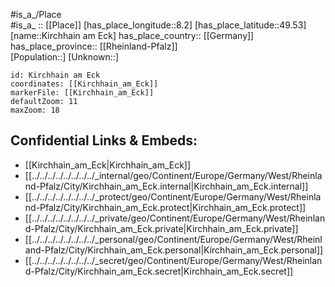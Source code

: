 ﻿---
location: [49.53,8.2] 
mapzoom: [7,12] 
mapmarker: city 
type: City
tags:
- geo/City


SpocWebEntityId: 31441
isDeleted: false
confidential: public

---
#is_a_/Place  
#is_a_ :: [[Place]] 
[has_place_longitude::8.2] 
[has_place_latitude::49.53] 
[name::Kirchhain am Eck] 
has_place_country:: [[Germany]]  
has_place_province:: [[Rheinland-Pfalz]]  
[Population::] 
[Unknown::] 


```leaflet
id: Kirchhain am Eck
coordinates: [[Kirchhain_am_Eck]] 
markerFile: [[Kirchhain_am_Eck]] 
defaultZoom: 11 
maxZoom: 18
```


## Confidential Links & Embeds: 
- [[Kirchhain_am_Eck|Kirchhain_am_Eck]]  
- [[../../../../../../../../_internal/geo/Continent/Europe/Germany/West/Rheinland-Pfalz/City/Kirchhain_am_Eck.internal|Kirchhain_am_Eck.internal]] 
- [[../../../../../../../../_protect/geo/Continent/Europe/Germany/West/Rheinland-Pfalz/City/Kirchhain_am_Eck.protect|Kirchhain_am_Eck.protect]] 
- [[../../../../../../../../_private/geo/Continent/Europe/Germany/West/Rheinland-Pfalz/City/Kirchhain_am_Eck.private|Kirchhain_am_Eck.private]] 
- [[../../../../../../../../_personal/geo/Continent/Europe/Germany/West/Rheinland-Pfalz/City/Kirchhain_am_Eck.personal|Kirchhain_am_Eck.personal]] 
- [[../../../../../../../../_secret/geo/Continent/Europe/Germany/West/Rheinland-Pfalz/City/Kirchhain_am_Eck.secret|Kirchhain_am_Eck.secret]] 

